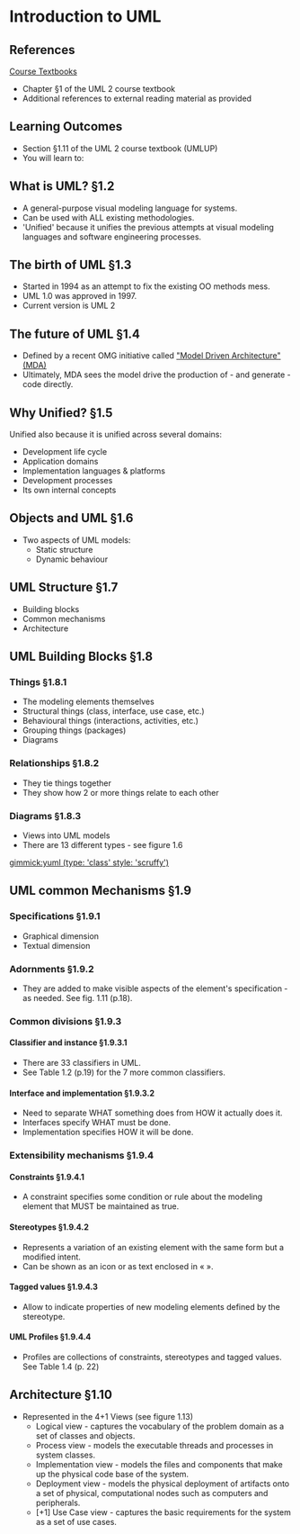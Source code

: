 # Introduction to UML #

## References ##

[Course Textbooks](textbooks.md)

- Chapter &sect;1 of the UML 2 course textbook
- Additional references to external reading material as provided

## Learning Outcomes ##

- Section &sect;1.11 of the UML 2 course textbook (UMLUP)
- You will learn to:

## What is UML? &sect;1.2
- A general-purpose visual modeling language for systems.
- Can be used with ALL existing methodologies.
- 'Unified' because it unifies the previous attempts at visual modeling languages and software engineering processes.

## The birth of UML &sect;1.3
- Started in 1994 as an attempt to fix the existing OO methods mess.
- UML 1.0 was approved in 1997.
- Current version is UML 2

## The future of UML &sect;1.4
- Defined by a recent OMG initiative called ["Model Driven Architecture" (MDA)][MDA]
- Ultimately, MDA sees the model drive the production of - and generate - code directly.

## Why Unified? &sect;1.5
Unified also because it is unified across several domains:

- Development life cycle
- Application domains
- Implementation languages & platforms
- Development processes
- Its own internal concepts

## Objects and UML &sect;1.6
- Two aspects of UML models:
	- Static structure
	- Dynamic behaviour

## UML Structure &sect;1.7
- Building blocks
- Common mechanisms
- Architecture

## UML Building Blocks &sect;1.8

### Things &sect;1.8.1
- The modeling elements themselves
- Structural things (class, interface, use case, etc.) 
- Behavioural things (interactions, activities, etc.)
- Grouping things (packages)
- Diagrams 

### Relationships &sect;1.8.2
- They tie things together
- They show how 2 or more things relate to each other

### Diagrams &sect;1.8.3
- Views into UML models
- There are 13 different types - see figure 1.6

[gimmick:yuml (type: 'class' style: 'scruffy')]([Student]-[idCard])

## UML common Mechanisms &sect;1.9

### Specifications &sect;1.9.1
- Graphical dimension
- Textual dimension

### Adornments &sect;1.9.2
- They are added to make visible aspects of the element's specification - as needed. See fig. 1.11 (p.18).

### Common divisions &sect;1.9.3

#### Classifier and instance &sect;1.9.3.1
- There are 33 classifiers in UML.
- See Table 1.2 (p.19) for the 7 more common classifiers.

#### Interface and implementation &sect;1.9.3.2
- Need to separate WHAT something does from HOW it actually does it.
- Interfaces specify WHAT must be done.
- Implementation specifies HOW it will be done.

### Extensibility mechanisms &sect;1.9.4

#### Constraints &sect;1.9.4.1
-  A constraint specifies some condition or rule about the modeling element that MUST be maintained as true.

#### Stereotypes &sect;1.9.4.2
- Represents a variation of an existing element with the same form but a modified intent.
- Can be shown as an icon or as text enclosed in &laquo; &raquo;.

#### Tagged values &sect;1.9.4.3
- Allow to indicate properties of new modeling elements defined by the stereotype.

#### UML Profiles &sect;1.9.4.4
- Profiles are collections of constraints, stereotypes and tagged values. See Table 1.4 (p. 22)

## Architecture &sect;1.10
- Represented in the 4+1 Views (see figure 1.13)
	- Logical view - captures the vocabulary of the problem domain as a set of classes and objects.
	- Process view - models the executable threads and processes in system classes.
	- Implementation view - models the files and components that make up the physical code base of the system.
	- Deployment view - models the physical deployment of artifacts onto a set of physical, computational nodes such as computers and peripherals.
	- [+1] Use Case view - captures the basic requirements for the system as a set of use cases.

[MDA]: http://www.omg.org/mda "Model Driven Architecture"

